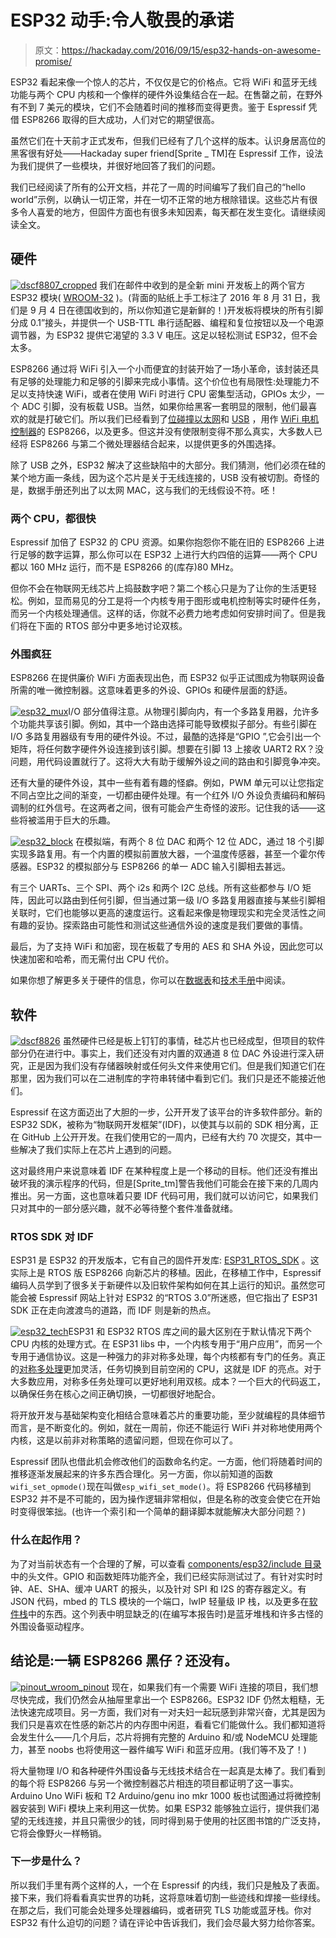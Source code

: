 # ESP32 动手:令人敬畏的承诺

> 原文：<https://hackaday.com/2016/09/15/esp32-hands-on-awesome-promise/>

ESP32 看起来像一个惊人的芯片，不仅仅是它的价格点。它将 WiFi 和蓝牙无线功能与两个 CPU 内核和一个像样的硬件外设集结合在一起。在售罄之前，在野外有不到 7 美元的模块，它们不会随着时间的推移而变得更贵。鉴于 Espressif 凭借 ESP8266 取得的巨大成功，人们对它的期望很高。

虽然它们在十天前才正式发布，但我们已经有了几个这样的版本。认识身居高位的黑客很有好处——Hackaday super friend[Sprite _ TM]在 Espressif 工作，设法为我们提供了一些模块，并很好地回答了我们的问题。

我们已经阅读了所有的公开文档，并花了一周的时间编写了我们自己的“hello world”示例，以确认一切正常，并在一切不正常的地方根除错误。这些芯片有很多令人喜爱的地方，但固件方面也有很多未知因素，每天都在发生变化。请继续阅读全文。

## 硬件

[![dscf8807_cropped](img/f0227dccaa653cce1048ac6edd4a70e6.png)](https://hackaday.com/wp-content/uploads/2016/09/dscf8807_cropped.png) 我们在邮件中收到的是全新 mini 开发板上的两个官方 ESP32 模块( [WROOM-32](http://www.pighixxx.com/test/2016/08/wroom32/) )。(背面的贴纸上手工标注了 2016 年 8 月 31 日，我们是 9 月 4 日在德国收到的，所以你知道它是新鲜的！)开发板将模块的所有引脚分成 0.1”接头，并提供一个 USB-TTL 串行适配器、编程和复位按钮以及一个电源调节器，为 ESP32 提供它渴望的 3.3 V 电压。这足以轻松测试 ESP32，但不会太多。

ESP8266 通过将 WiFi 引入一个小而便宜的封装开始了一场小革命，该封装还具有足够的处理能力和足够的引脚来完成小事情。这个价位也有局限性:处理能力不足以支持快速 WiFi，或者在使用 WiFi 时进行 CPU 密集型活动，GPIOs 太少，一个 ADC 引脚，没有板载 USB。当然，如果你给黑客一套明显的限制，他们最喜欢的就是打破它们。所以我们已经看到了[位碰撞以太网](http://hackaday.com/2016/04/01/ethernet-controller-discovered-in-the-esp8266/)和 [USB](http://hackaday.com/2016/09/03/software-usb-on-the-esp8266/) ，用作 [WiFi 电机控制器](http://hackaday.com/2016/09/06/run-a-reprap-on-an-esp8266/)的 ESP8266，以及更多。但这并没有使限制变得不那么真实，大多数人已经将 ESP8266 与第二个微处理器结合起来，以提供更多的外围选择。

除了 USB 之外，ESP32 解决了这些缺陷中的大部分。我们猜测，他们必须在硅的某个地方画一条线，因为这个芯片是关于无线连接的，USB 没有被切割。奇怪的是，数据手册还列出了以太网 MAC，这与我们的无线假设不符。呸！

### 两个 CPU，都很快

Espressif 加倍了 ESP32 的 CPU 资源。如果你抱怨你不能在旧的 ESP8266 上进行足够的数字运算，那么你可以在 ESP32 上进行大约四倍的运算——两个 CPU 都以 160 MHz 运行，而不是 ESP8266 的(库存)80 MHz。

但你不会在物联网无线芯片上捣鼓数字吧？第二个核心只是为了让你的生活更轻松。例如，显而易见的分工是将一个内核专用于图形或电机控制等实时硬件任务，而另一个内核处理通信。这样的话，你就不必费力地考虑如何安排时间了。但是我们将在下面的 RTOS 部分中更多地讨论双核。

### 外围疯狂

ESP8266 在提供廉价 WiFi 方面表现出色，而 ESP32 似乎正试图成为物联网设备所需的唯一微控制器。这意味着更多的外设、GPIOs 和硬件层面的舒适。

[![esp32_mux](img/86e2e407516974d37ac00f6ca2988f4c.png)](https://hackaday.com/wp-content/uploads/2016/09/esp32_mux.png)I/O 部分值得注意。从物理引脚向内，有一个多路复用器，允许多个功能共享该引脚。例如，其中一个路由选择可能导致模拟子部分。有些引脚在 I/O 多路复用器级有专用的硬件外设。不过，最酷的选择是“GPIO ”,它会引出一个矩阵，将任何数字硬件外设连接到该引脚。想要在引脚 13 上接收 UART2 RX？没问题，用代码设置就行了。这将大大有助于缓解外设之间的路由和引脚竞争冲突。

还有大量的硬件外设，其中一些有着有趣的怪癖。例如，PWM 单元可以让您指定不同占空比之间的渐变，一切都由硬件处理。有一个红外 I/O 外设负责编码和解码调制的红外信号。在这两者之间，很有可能会产生奇怪的波形。记住我的话——这些将被滥用于巨大的乐趣。

[![esp32_block](img/1fb783aeb5b1ae97b5f329ee235257ce.png)](https://hackaday.com/wp-content/uploads/2016/09/esp32_block.png) 在模拟端，有两个 8 位 DAC 和两个 12 位 ADC，通过 18 个引脚实现多路复用。有一个内置的模拟前置放大器，一个温度传感器，甚至一个霍尔传感器。ESP32 的模拟部分与 ESP8266 的单一 ADC 输入引脚相去甚远。

有三个 UARTs、三个 SPI、两个 i2s 和两个 I2C 总线。所有这些都参与 I/O 矩阵，因此可以路由到任何引脚，但当通过第一级 I/O 多路复用器直接与某些引脚相关联时，它们也能够以更高的速度运行。这看起来像是物理现实和完全灵活性之间有趣的妥协。探索路由可能性和测试这些通信外设的速度是我们要做的事情。

最后，为了支持 WiFi 和加密，现在板载了专用的 AES 和 SHA 外设，因此您可以快速加密和哈希，而无需付出 CPU 代价。

如果你想了解更多关于硬件的信息，你可以在[数据表](https://espressif.com/sites/default/files/documentation/esp32_datasheet_en_0.pdf)和[技术手册](https://espressif.com/sites/default/files/documentation/esp32_technical_reference_manual_en_0.pdf)中阅读。

## 软件

[![dscf8826](img/7be6f42ac97fdafb4bceb0da4ca6bf82.png)](https://hackaday.com/wp-content/uploads/2016/09/dscf8826.jpg) 虽然硬件已经是板上钉钉的事情，硅芯片也已经成型，但项目的软件部分仍在进行中。事实上，我们还没有对内置的双通道 8 位 DAC 外设进行深入研究，正是因为我们没有存储器映射或任何头文件来使用它们。但是我们知道它们在那里，因为我们可以在二进制库的字符串转储中看到它们。我们只是还不能接近他们。

Espressif 在这方面迈出了大胆的一步，公开开发了该平台的许多软件部分。新的 ESP32 SDK，被称为“物联网开发框架”(IDF)，以使其与以前的 SDK 相分离，正在 GitHub 上公开开发。在我们使用它的一周内，已经有大约 70 次提交，其中一些解决了我们实际上在芯片上遇到的问题。

这对最终用户来说意味着 IDF 在某种程度上是一个移动的目标。他们还没有推出破坏我的演示程序的代码，但是[Sprite_tm]警告我他们可能会在接下来的几周内推出。另一方面，这也意味着只要 IDF 代码可用，我们就可以访问它，如果我们只对其中的一部分感兴趣，就不必等待整个套件准备就绪。

### RTOS SDK 对 IDF

ESP31 是 ESP32 的开发版本，它有自己的固件开发库: [ESP31_RTOS_SDK](https://github.com/espressif/ESP31_RTOS_SDK) 。这实际上是 RTOS 版 ESP8266 向新芯片的移植。因此，在移植工作中，Espressif 编码人员学到了很多关于新硬件以及旧软件架构如何在其上运行的知识。虽然您可能会被 Espressif 网站上针对 ESP32 的“RTOS 3.0”所迷惑，但它指出了 ESP31 SDK 正在走向渡渡鸟的道路，而 IDF 则是新的热点。

[![esp32_tech](img/adc8d921031ace62911c7a2cce3451a8.png)](https://hackaday.com/wp-content/uploads/2016/09/esp32_tech.png)ESP31 和 ESP32 RTOS 库之间的最大区别在于默认情况下两个 CPU 内核的处理方式。在 ESP31 libs 中，一个内核专用于“用户应用”，而另一个专用于通信协议。这是一种强力的非对称多处理，每个内核都有专门的任务。真正的[对称多处理](https://en.wikipedia.org/wiki/Symmetric_multiprocessing)更加灵活，任务切换到目前空闲的 CPU，这就是 IDF 的亮点。对于大多数应用，对称多任务处理可以更好地利用双核。成本？一个巨大的代码返工，以确保任务在核心之间正确切换，一切都很好地配合。

将开放开发与基础架构变化相结合意味着芯片的重要功能，至少就编程的具体细节而言，是不断变化的。例如，就在一周前，你还不能运行 WiFi 并对称地使用两个内核，这是以前非对称策略的遗留问题，但现在你可以了。

Espressif 团队也借此机会修改他们的函数命名约定。一方面，他们将随着时间的推移逐渐发展起来的许多东西合理化。另一方面，你以前知道的函数`wifi_set_opmode()`现在叫做`esp_wifi_set_mode()`。将 ESP8266 代码移植到 ESP32 并不是不可能的，因为操作逻辑非常相似，但是名称的改变会使它在开始时变得很笨拙。(也许一个索引和一个简单的翻译脚本就能解决大部分问题？)

### 什么在起作用？

为了对当前状态有一个合理的了解，可以查看 [components/esp32/include 目录](https://github.com/espressif/esp-idf/tree/master/components/esp32/include)中的头文件。GPIO 和函数矩阵功能齐全，我们已经实际测试过了。有针对实时时钟、AE、SHA、缓冲 UART 的报头，以及针对 SPI 和 I2S 的寄存器定义。有 JSON 代码，mbed 的 TLS 模块的一个端口，lwIP 轻量级 IP 栈，以及更多在[软件栈](https://github.com/espressif/esp-idf/tree/master/components)中的东西。这个列表中明显缺乏的(在编写本报告时)是蓝牙堆栈和许多古怪的外围设备驱动程序。

## 结论是:一辆 ESP8266 黑仔？还没有。

[![pinout_wroom_pinout](img/f0a33635750f949415ce4b5f2b45ed7f.png)](https://hackaday.com/wp-content/uploads/2016/09/pinout_wroom_pinout.png) 现在，如果我们有一个需要 WiFi 连接的项目，我们想尽快完成，我们仍然会从抽屉里拿出一个 ESP8266。ESP32 IDF 仍然太粗糙，无法快速完成项目。另一方面，我们对有一对夫妇一起玩感到非常兴奋，尤其是因为我们只是喜欢在性感的新芯片的内存图中闲逛，看看它们能做什么。我们都知道将会发生什么——几个月后，芯片将拥有完整的 Arduino 和/或 NodeMCU 处理能力，甚至 noobs 也将使用这一器件编写 WiFi 和蓝牙应用。(我们等不及了！)

将大量物理 I/O 和各种硬件外围设备与无线技术结合在一起真是太棒了。我们看到的每个将 ESP8266 与另一个微控制器芯片相连的项目都证明了这一事实。Arduino Uno WiFi 板和 T2 Arduino/genu ino mkr 1000 板也试图通过将微控制器安装到 WiFi 模块上来利用这一优势。如果 ESP32 能够独立运行，提供我们渴望的无线连接，并且只需很少的钱，同时得到易于使用的社区图书馆的广泛支持，它将会像野火一样畅销。

### 下一步是什么？

所以我们手里有两个这样的人，一个在 Espressif 的内线，我们只是触及了表面。接下来，我们将看看真实世界的功耗，这将意味着切割一些迹线和焊接一些绿线。在那之后，我们可能会处理多处理器编码，或者研究 TLS 功能或蓝牙栈。你对 ESP32 有什么迫切的问题？请在评论中告诉我们，我们会尽最大努力给你答案。